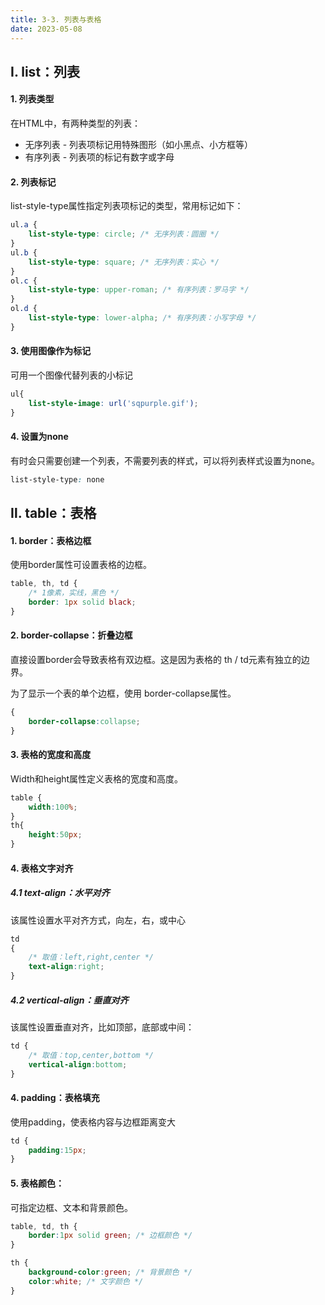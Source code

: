 ```yaml
---
title: 3-3. 列表与表格
date: 2023-05-08
---
```

## Ⅰ. list：列表

#### 1. 列表类型
在HTML中，有两种类型的列表：
- 无序列表 - 列表项标记用特殊图形（如小黑点、小方框等）
- 有序列表 - 列表项的标记有数字或字母

#### 2. 列表标记
list-style-type属性指定列表项标记的类型，常用标记如下：
```css
ul.a {
    list-style-type: circle; /* 无序列表：圆圈 */
}
ul.b {
    list-style-type: square; /* 无序列表：实心 */
}
ol.c {
    list-style-type: upper-roman; /* 有序列表：罗马字 */
}
ol.d {
    list-style-type: lower-alpha; /* 有序列表：小写字母 */
}
```

#### 3. 使用图像作为标记
可用一个图像代替列表的小标记
```css
ul{
    list-style-image: url('sqpurple.gif');
}
```

#### 4. 设置为none
有时会只需要创建一个列表，不需要列表的样式，可以将列表样式设置为none。
```css
list-style-type: none
```

## Ⅱ. table：表格
#### 1. border：表格边框
使用border属性可设置表格的边框。
```css
table, th, td {
    /* 1像素，实线，黑色 */
    border: 1px solid black;
}
```

#### 2. border-collapse：折叠边框
直接设置border会导致表格有双边框。这是因为表格的 th / td元素有独立的边界。

为了显示一个表的单个边框，使用 border-collapse属性。
```css
{
    border-collapse:collapse;
}
```

#### 3. 表格的宽度和高度
Width和height属性定义表格的宽度和高度。
```css
table {
    width:100%;
}
th{
    height:50px;
}
```

#### 4. 表格文字对齐
##### 4.1 text-align：水平对齐
该属性设置水平对齐方式，向左，右，或中心
```css
td
{
    /* 取值：left,right,center */
    text-align:right;
}
```

##### 4.2 vertical-align：垂直对齐
该属性设置垂直对齐，比如顶部，底部或中间：
```css
td {
    /* 取值：top,center,bottom */
    vertical-align:bottom;
}
```

#### 4. padding：表格填充
使用padding，使表格内容与边框距离变大
```css
td {
    padding:15px;
}
```

#### 5. 表格颜色：
可指定边框、文本和背景颜色。
```css
table, td, th {
    border:1px solid green; /* 边框颜色 */
}

th {
    background-color:green; /* 背景颜色 */
    color:white; /* 文字颜色 */
}
```
